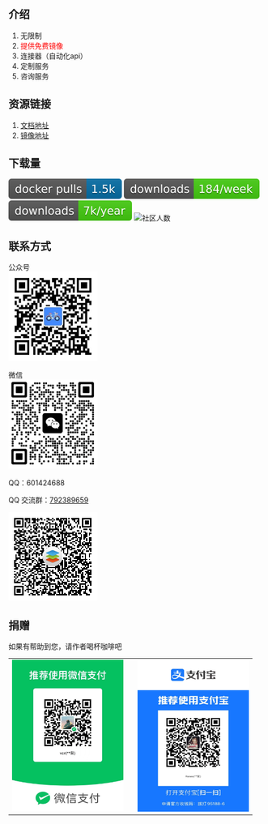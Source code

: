 ## 介绍

1. 无限制
2. <span style="color:red">提供免费镜像</span>
3. 连接器（自动化api）
4. 定制服务
5. 咨询服务

## 资源链接

1. [文档地址](https://knoxzhang.gitee.io/ooffice-docs-zh-cn/)
2. [镜像地址](https://hub.docker.com/r/knoxzhang/oo-ce-docker-license)

## 下载量

 ![镜像下载](./docs/public/oo-ce-docker-license15.svg)
 ![npm pagepack 下载](./docs/public/knox.zhang.week.svg)
 ![npm pagepack 下载](./docs/public/knox.zhang.year.svg)
 ![社区人数](https://img.shields.io/badge/QQ群人数-360+-blue)

<!-- https://img.shields.io/docker/pulls/knoxzhang/oo-ce-docker-license

https://img.shields.io/npm-stat/dy/knox.zhang -->

## 联系方式
公众号
<br />
<img width="176" height="176" src="./docs/public/qrcode.jpg" />

微信
<br/>
<img width="176" height="176" src="./docs/public/my-code.png"/>

QQ：601424688

QQ 交流群：<a href="https://jq.qq.com/?_wv=1027&k=m01BIUzX" target="_blank">792389659</a>

![qq-group](./docs/public/qq-group.png)

## 捐赠

如果有帮助到您，请作者喝杯咖啡吧

<table>
    <tr>
        <td>
            <img width="220" src="./docs/public/wxpay.JPG"/>
        </td>
        <td>
        </td>
        <td>            
            <img width="220" height="300" src="./docs/public/alipay.JPG"/>
        </td>
    </tr>
</table>

<!-- 图标下载 https://shields.io/badges/docker-pulls -->